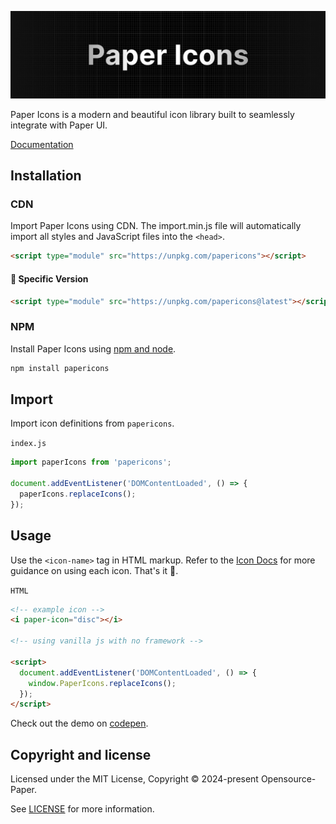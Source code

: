 <p align="center">
<img alt="Logo Banner" src="https://github.com/Opensource-Paper/PaperIcons/blob/ce8c90655dcdc2e201e44f501841fff9db7e7512/banner/banner.png?sanitize=true"/>
<br/>

<div align="left">Paper Icons is a modern and beautiful icon library built to seamlessly integrate with Paper UI.</div>
<div align="left">

[Documentation](https://icons.paperui.com/)

</div>

## Installation

### CDN

Import Paper Icons using CDN. The import.min.js file will automatically import all styles and JavaScript files into the ```<head>```.

```html
<script type="module" src="https://unpkg.com/papericons"></script>
```

#### 🚧 Specific Version
```html
<script type="module" src="https://unpkg.com/papericons@latest"></script>
```

<!--#### 🚧 Development
```html
<script type="module" src="https://unpkg.com/papericons@latest"></script>
```-->

### NPM

Install Paper Icons using [npm and node](https://nodejs.org/en).

```bash
npm install papericons
```

## Import

Import icon definitions from ```papericons```.

```index.js```

```js
import paperIcons from 'papericons';

document.addEventListener('DOMContentLoaded', () => {
  paperIcons.replaceIcons();
});
```

## Usage

Use the ```<icon-name>``` tag in HTML markup. Refer to the [Icon Docs](https://icons.paperui.com) for more guidance on using each icon. That's it 🎉.

```HTML```

```html
<!-- example icon -->
<i paper-icon="disc"></i>

<!-- using vanilla js with no framework -->

<script>
  document.addEventListener('DOMContentLoaded', () => {
    window.PaperIcons.replaceIcons();
  });
</script>
```

Check out the demo on [codepen](https://codepen.io/GreenestGoat/pen/YzbpOBv).

<!--## Backers

Thank you to all our backers! 🙏.

[![Backers](https://opencollective.com/bootstrap/backers.svg?width=890)](https://opencollective.com/bootstrap#backers)-->


## Copyright and license

Licensed under the MIT License, Copyright © 2024-present Opensource-Paper.

See [LICENSE](https://github.com/Opensource-Paper/PaperIcons/blob/main/LICENSE) for more information.
